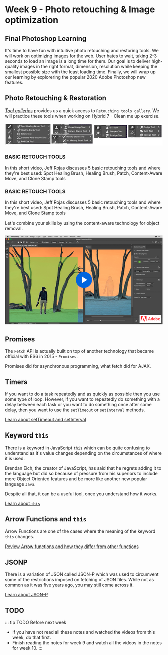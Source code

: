 # Week 9 - Photo retouching & Image optimization

## Final Photoshop Learning

It's time to have fun with intuitive photo retouching and restoring tools. We will work on optimizing images for the web. User hates to wait, taking 2-3 seconds to load an image is a long time for them. Our goal is to deliver high-quality images in the right format, dimension, resolution while keeping the smallest possible size with the least loading time. Finally, we will wrap up our learning by explorering the popular 2020 Adobe Photoshop new features. 

## Photo Retouching & Restoration

[*Tool galleries*](https://helpx.adobe.com/photoshop/using/tools.html#tool_galleries) provides us a quick access to `Retouching tools gallery`. We will practice these tools when working on Hybrid 7 - Clean me up exercise.

![Photoshop Retouching tools](./retouching-tools.png)


### BASIC RETOUCH TOOLS

In this short video, Jeff Rojas discusses 5 basic retouching tools and where they're best used: Spot Healing Brush, Healing Brush, Patch, Content-Aware Move, and Clone Stamp tools

<YouTube
  title="5 Basic retouching tools"
  url="https://www.youtube.com/embed/30lc8fW7m2Y"
/>

### BASIC RETOUCH TOOLS

In this short video, Jeff Rojas discusses 5 basic retouching tools and where they're best used: Spot Healing Brush, Healing Brush, Patch, Content-Aware Move, and Clone Stamp tools

<YouTube
  title="5 Basic retouching tools"
  url="https://www.youtube.com/embed/30lc8fW7m2Y"
/>


Let's combine your skills by using the content-aware technology for object removal.

![Content-aware technology for object removal](./contentAwareRemove.png)


## Promises

The `Fetch` API is actually built on top of another technology that became official with ES6 in 2015 - `Promises`.

Promises did for asynchronous programming, what fetch did for AJAX.


## Timers

If you want to do a task repeatedly and as quickly as possible then you use some type of loop. However, if you want to repeatedly do something with a delay between each task or you want to do something once after some delay, then you want to use the `setTimeout` or `setInterval` methods.

[Learn about setTimeout and setInterval](./timers.md)

## Keyword `this`

There is a keyword in JavaScript `this` which can be quite confusing to understand as it's value changes depending on the circumstances of where it is used.

Brendan Eich, the creator of JavaScript, has said that he regrets adding it to the language but did so because of pressure from his superiors to include more Object Oriented features and be more like another new popular language `Java`.

Despite all that, it can be a useful tool, once you understand how it works.

[Learn about `this`](./this.md)

## Arrow Functions and `this`

Arrow Functions are one of the cases where the meaning of the keyword `this` changes.

[Review Arrow functions and how they differ from other functions](./arrow.md)

## JSONP

There is a variation of JSON called JSON-P which was used to circumvent some of the restrictions imposed on fetching of JSON files. While not as common as it was five years ago, you may still come across it.

[Learn about JSON-P](./jsonp.md)

## TODO

::: tip TODO Before next week

- If you have not read all these notes and watched the videos from this week, do that first.
- Finish reading the notes for week 9 and watch all the videos in the notes for week 10.
  :::
